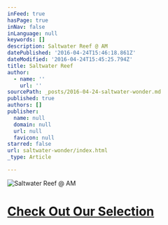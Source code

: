 ```yaml
---
inFeed: true
hasPage: true
inNav: false
inLanguage: null
keywords: []
description: Saltwater Reef @ AM
datePublished: '2016-04-24T15:46:18.861Z'
dateModified: '2016-04-24T15:45:25.794Z'
title: Saltwater Reef
author:
  - name: ''
    url: ''
sourcePath: _posts/2016-04-24-saltwater-wonder.md
published: true
authors: []
publisher:
  name: null
  domain: null
  url: null
  favicon: null
starred: false
url: saltwater-wonder/index.html
_type: Article

---
```

![Saltwater Reef @ AM](https://the-grid-user-content.s3-us-west-2.amazonaws.com/cf3e88c5-300f-4743-9b8f-fb46de396170.jpg)

# [Check Out Our Selection ][0]

[0]: https://aquariamasters.gotpose.com/web/catalog/16923